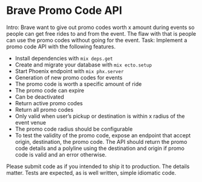 # Brave Promo Code API

Intro: Brave want to give out promo codes worth x amount during events so people can get free rides to and from the event. The flaw with that is people can use the promo codes without going for the event. ​
Task​: Implement a promo code API with the following features.

  * Install dependencies with `mix deps.get`
  * Create and migrate your database with `mix ecto.setup`
  * Start Phoenix endpoint with `mix phx.server`
  * Generation of new promo codes for events
  * The promo code is worth a specific amount of ride
  * The promo code can expire
  * Can be deactivated
  * Return active promo codes
  * Return all promo codes
  * Only valid when user’s pickup or destination is within x radius of the event venue
  * The promo code radius should be configurable
  * To test the validity of the promo code, expose an endpoint that accept origin, destination, the promo code. The API should return the promo code details and a polyline using the destination and origin if promo code is valid and an error otherwise. 

Please submit code as if you intended to ship it to production. The details matter. Tests are expected, as is well written, simple idiomatic code. 
